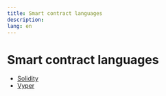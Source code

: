 ```yaml
---
title: Smart contract languages
description:
lang: en
---
```


# Smart contract languages

- [Solidity](/en/edn/ethereum-development/smart-contracts/languages/solidity/)
- [Vyper](/en/edn/ethereum-development/smart-contracts/languages/vyper/)
